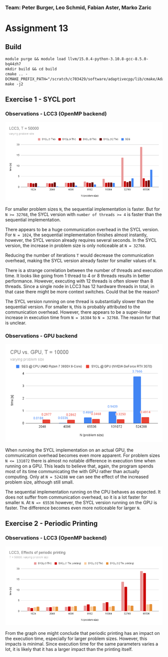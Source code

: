 ### Team: Peter Burger, Leo Schmid, Fabian Aster, Marko Zaric

# Assignment 13

## Build

```
module purge && module load llvm/15.0.4-python-3.10.8-gcc-8.5.0-bq44zh7
mkdir build && cd build
cmake .. -DCMAKE_PREFIX_PATH="/scratch/c703429/software/adaptivecpp/lib/cmake/AdaptiveCpp/"
make -j2
```

## Exercise 1 - SYCL port

### Observations - LCC3 (OpenMP backend)

![](./img/lcc3.png)

For smaller problem sizes `N`, the sequential implementation is faster. But for `N >= 32768`, the SYCL version with `number of threads >= 4` is faster than the sequential implementation. 

There appears to be a huge communication overhead in the SYCL version. For `N = 1024`, the sequential implementation finishes almost instantly, however, the SYCL version already requires several seconds. In the SYCL version, the increase in problem size is only noticeable at `N = 32768`.

Reducing the number of iterations `T` would decrease the communication overhead, making the SYCL version already faster for smaller values of `N`.

There is a strange correlation between the number of threads and execution time. It looks like going from 1 thread to 4 or 8 threads results in better performance. However, executing with 12 threads is often slower than 8 threads. Since a single node in LCC3 has 12 hardware threads in total, in that case there might be more context switches. Could that be the reason?

The SYCL version running on one thread is substantially slower than the sequential version. For smaller `N`, this is probably attributed to the communication overhead. However, there appears to be a super-linear increase in execution time from `N = 16384` to `N = 32768`. The reason for that is unclear.

### Observations - GPU backend

![](./img/cpu_gpu.png)

When running the SYCL implementation on an actual GPU, the communication overhead becomes even more apparent. For problem sizes `N <= 131072` there is almost no notable difference in execution time when running on a GPU. This leads to believe that, again, the program spends most of its time communicating the with GPU rather than actually computing. Only at `N = 524288` we can see the effect of the increased problem size, although still small.

The sequential implementation running on the CPU behaves as expected. It does not suffer from communication overhead, so it is a lot faster for smaller `N`. At `N => 65536` however, the SYCL version running on the GPU is faster. The difference becomes even more noticeable for larger `N`.

## Exercise 2 - Periodic Printing

### Observations - LCC3 (OpenMP backend)

![](./img/lcc3_printing.png)

From the graph one might conclude that periodic printing has an impact on the execution time, especially for larger problem sizes. However, this impacts is minimal. Since execution time for the same parameters varies a lot, it is likely that it has a larger impact than the printing itself.

